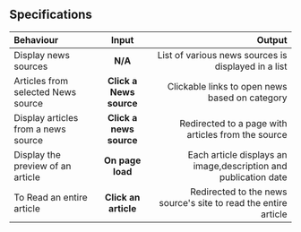 ## Specifications
| Behaviour | Input | Output |
| :---------------- | :---------------: | ------------------: |
| Display news sources | **N/A** | List of various news sources is displayed in a list |
| Articles from selected News source | **Click a News source** | Clickable links to open news based on category |
| Display articles from a news source | **Click a news source** | Redirected to a page with articles from the source |
| Display the preview of an article | **On page load** | Each article displays an image,description and publication date |
| To Read an entire article  | **Click an article** | Redirected to the news source's site to read the entire article |